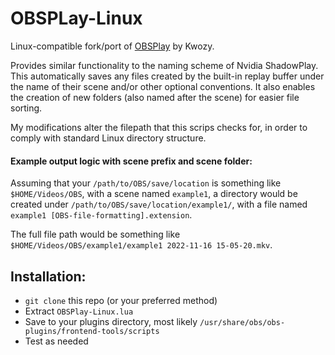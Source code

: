 # OBSPLay-Linux
Linux-compatible fork/port of [OBSPlay](https://obsproject.com/forum/resources/obsplay-nvidia-shadowplay-alternative.1326/) by Kwozy.


Provides similar functionality to the naming scheme of Nvidia ShadowPlay. This automatically saves any files created by the built-in replay buffer under the name of their scene and/or other optional conventions. It also enables the creation of new folders (also named after the scene) for easier file sorting.

My modifications alter the filepath that this scrips checks for, in order to comply with standard Linux directory structure.


#### **Example output logic with scene prefix and scene folder:**

Assuming that your `/path/to/OBS/save/location` is something like `$HOME/Videos/OBS`, with a scene named `example1`, a directory would be created under `/path/to/OBS/save/location/example1/`, with a file named `example1 [OBS-file-formatting].extension`.

The full file path would be something like `$HOME/Videos/OBS/example1/example1 2022-11-16 15-05-20.mkv`.


## **Installation:**

- `git clone` this repo (or your preferred method)
- Extract `OBSPlay-Linux.lua`
- Save to your plugins directory, most likely `/usr/share/obs/obs-plugins/frontend-tools/scripts`
- Test as needed
